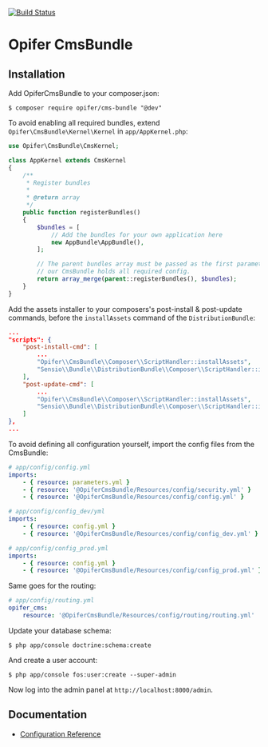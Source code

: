 [![Build Status](https://travis-ci.org/Opifer/CmsBundle.svg)](https://travis-ci.org/Opifer/CmsBundle)

Opifer CmsBundle
================

Installation
------------

Add OpiferCmsBundle to your composer.json:

    $ composer require opifer/cms-bundle "@dev"

To avoid enabling all required bundles, extend `Opifer\CmsBundle\Kernel\Kernel` in `app/AppKernel.php`:

```php
use Opifer\CmsBundle\CmsKernel;

class AppKernel extends CmsKernel
{
    /**
     * Register bundles
     *
     * @return array
     */
    public function registerBundles()
    {
        $bundles = [
            // Add the bundles for your own application here
            new AppBundle\AppBundle(),
        ];

        // The parent bundles array must be passed as the first parameter, cause
        // our CmsBundle holds all required config.
        return array_merge(parent::registerBundles(), $bundles);
    }
}

```

Add the assets installer to your composers's post-install & post-update commands, before the `installAssets` command
of the `DistributionBundle`:

```json
...
"scripts": {
    "post-install-cmd": [
        ...
        "Opifer\\CmsBundle\\Composer\\ScriptHandler::installAssets",
        "Sensio\\Bundle\\DistributionBundle\\Composer\\ScriptHandler::installAssets",
    ],
    "post-update-cmd": [
        ...
        "Opifer\\CmsBundle\\Composer\\ScriptHandler::installAssets",
        "Sensio\\Bundle\\DistributionBundle\\Composer\\ScriptHandler::installAssets",
    ]
},
...
```

To avoid defining all configuration yourself, import the config files from the CmsBundle:

```yaml
# app/config/config.yml
imports:
    - { resource: parameters.yml }
    - { resource: '@OpiferCmsBundle/Resources/config/security.yml' }
    - { resource: '@OpiferCmsBundle/Resources/config/config.yml' }

# app/config/config_dev/yml
imports:
    - { resource: config.yml }
    - { resource: '@OpiferCmsBundle/Resources/config/config_dev.yml' }

# app/config/config_prod.yml
imports:
    - { resource: config.yml }
    - { resource: '@OpiferCmsBundle/Resources/config/config_prod.yml' }

```

Same goes for the routing:

```yaml
# app/config/routing.yml
opifer_cms:
    resource: '@OpiferCmsBundle/Resources/config/routing/routing.yml'

```

Update your database schema:

    $ php app/console doctrine:schema:create
    
And create a user account:

    $ php app/console fos:user:create --super-admin
    
Now log into the admin panel at `http://localhost:8000/admin`.

Documentation
-------------

- [Configuration Reference](Resources/doc/configuration-reference.md)
